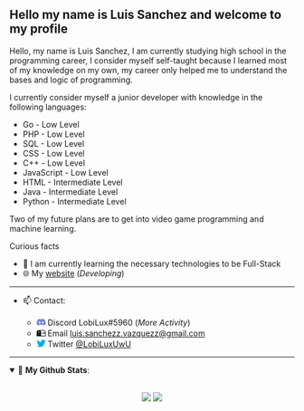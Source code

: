 ## **Hello my name is Luis Sanchez and welcome to my profile**

Hello, my name is Luis Sanchez, I am currently studying high school in the programming career, I consider myself self-taught because I learned most of my knowledge on my own, my career only helped me to understand the bases and logic of programming.

I currently consider myself a junior developer with knowledge in the following languages:

- Go - Low Level
- PHP - Low Level
- SQL - Low Level
- CSS - Low Level
- C++ - Low Level
- JavaScript - Low Level
- HTML - Intermediate Level
- Java - Intermediate Level
- Python - Intermediate Level

Two of my future plans are to get into video game programming and machine learning.

Curious facts

- 🌱 I am currently learning the necessary technologies to be Full-Stack
- 🌐 My [website](https://lobilux.me) (_Developing_)

---

- 📫 Contact:

  - <svg xmlns="http://www.w3.org/2000/svg" width="16" height="16" fill="currentColor" viewBox="0 -2 16 16" color="#7289DA"><path d="M13.545 2.907a13.227 13.227 0 0 0-3.257-1.011.05.05 0 0 0-.052.025c-.141.25-.297.577-.406.833a12.19 12.19 0 0 0-3.658 0 8.258 8.258 0 0 0-.412-.833.051.051 0 0 0-.052-.025c-1.125.194-2.22.534-3.257 1.011a.041.041 0 0 0-.021.018C.356 6.024-.213 9.047.066 12.032c.001.014.01.028.021.037a13.276 13.276 0 0 0 3.995 2.02.05.05 0 0 0 .056-.019c.308-.42.582-.863.818-1.329a.05.05 0 0 0-.01-.059.051.051 0 0 0-.018-.011 8.875 8.875 0 0 1-1.248-.595.05.05 0 0 1-.02-.066.051.051 0 0 1 .015-.019c.084-.063.168-.129.248-.195a.05.05 0 0 1 .051-.007c2.619 1.196 5.454 1.196 8.041 0a.052.052 0 0 1 .053.007c.08.066.164.132.248.195a.051.051 0 0 1-.004.085 8.254 8.254 0 0 1-1.249.594.05.05 0 0 0-.03.03.052.052 0 0 0 .003.041c.24.465.515.909.817 1.329a.05.05 0 0 0 .056.019 13.235 13.235 0 0 0 4.001-2.02.049.049 0 0 0 .021-.037c.334-3.451-.559-6.449-2.366-9.106a.034.034 0 0 0-.02-.019Zm-8.198 7.307c-.789 0-1.438-.724-1.438-1.612 0-.889.637-1.613 1.438-1.613.807 0 1.45.73 1.438 1.613 0 .888-.637 1.612-1.438 1.612Zm5.316 0c-.788 0-1.438-.724-1.438-1.612 0-.889.637-1.613 1.438-1.613.807 0 1.451.73 1.438 1.613 0 .888-.631 1.612-1.438 1.612Z"/></svg> Discord LobiLux#5960 (_More Activity_)
  - <svg xmlns="http://www.w3.org/2000/svg" width="16" height="16" fill="currentColor" viewBox="0 -2 16 16"><path d="M9 8.5h2.793l.853.854A.5.5 0 0 0 13 9.5h1a.5.5 0 0 0 .5-.5V8a.5.5 0 0 0-.5-.5H9v1z"/><path d="M12 3H4a4 4 0 0 0-4 4v6a1 1 0 0 0 1 1h14a1 1 0 0 0 1-1V7a4 4 0 0 0-4-4zM8 7a3.99 3.99 0 0 0-1.354-3H12a3 3 0 0 1 3 3v6H8V7zm-3.415.157C4.42 7.087 4.218 7 4 7c-.218 0-.42.086-.585.157C3.164 7.264 3 7.334 3 7a1 1 0 0 1 2 0c0 .334-.164.264-.415.157z"/></svg> Email <a href="mailto:luis.sanchezz.vazquezz@gmail.com">luis.sanchezz.vazquezz@gmail.com</a>
  - <svg xmlns="http://www.w3.org/2000/svg" width="16" height="16" fill="currentColor" viewBox="0 -1 16 16" color="#00acee"><path d="M5.026 15c6.038 0 9.341-5.003 9.341-9.334 0-.14 0-.282-.006-.422A6.685 6.685 0 0 0 16 3.542a6.658 6.658 0 0 1-1.889.518 3.301 3.301 0 0 0 1.447-1.817 6.533 6.533 0 0 1-2.087.793A3.286 3.286 0 0 0 7.875 6.03a9.325 9.325 0 0 1-6.767-3.429 3.289 3.289 0 0 0 1.018 4.382A3.323 3.323 0 0 1 .64 6.575v.045a3.288 3.288 0 0 0 2.632 3.218 3.203 3.203 0 0 1-.865.115 3.23 3.23 0 0 1-.614-.057 3.283 3.283 0 0 0 3.067 2.277A6.588 6.588 0 0 1 .78 13.58a6.32 6.32 0 0 1-.78-.045A9.344 9.344 0 0 0 5.026 15z"/></svg> Twitter [@LobiLuxUwU](https://twitter.com/LobiLux_UwU)

---

<details open>
  <summary> 📌 <b>My Github Stats</b>: </summary>
  <br>
  <p style="text-align: center">
    <img src = "https://github-readme-stats.vercel.app/api?username=MeanyDev&count_private=true&show_icons=true&theme=midnight-purple">
    <img src = "https://github-readme-stats.vercel.app/api/top-langs/?username=MeanyDev&theme=midnight-purple&count_private=true&layout=compact&langs_count=6">
  </p>
</details>
